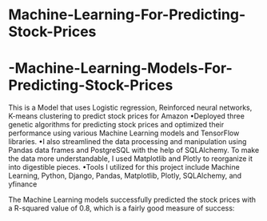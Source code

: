 # Machine-Learning-For-Predicting-Stock-Prices
# -Machine-Learning-Models-For-Predicting-Stock-Prices

This is a Model that uses Logistic regression, Reinforced neural networks, K-means clustering to predict stock prices for Amazon
•Deployed three genetic algorithms for predicting stock prices and optimized their performance using various Machine Learning models and TensorFlow libraries.
•I also streamlined the data processing and manipulation using Pandas data frames and PostgreSQL with the help of SQLAlchemy. To make the data more understandable, I used Matplotlib and Plotly to reorganize it into digestible pieces.
•Tools I utilized for this project include Machine Learning, Python, Django, Pandas, Matplotlib, Plotly, SQLAlchemy, and yfinance

The Machine Learning models successfully predicted the stock prices with a R-squared value of 0.8, which is a fairly good measure of success:
